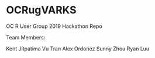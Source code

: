 # OCRugVARKS

OC R User Group 2019 Hackathon Repo

Team Members:

Kent Jitpatima
Vu Tran 
Alex Ordonez
Sunny Zhou
Ryan Luu
